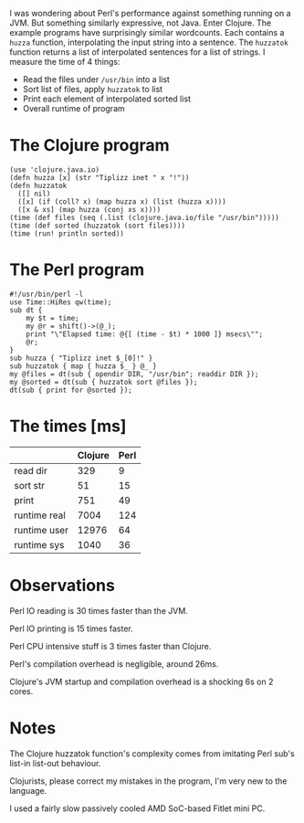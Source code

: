 I was wondering about Perl's performance against something running on a JVM. But something similarly expressive, not Java. Enter Clojure. The example programs have surprisingly similar wordcounts. Each contains a `huzza` function, interpolating the input string into a sentence. The `huzzatok` function returns a list of interpolated sentences for a list of strings. I measure the time of 4 things:

* Read the files under `/usr/bin` into a list
* Sort list of files, apply `huzzatok` to list
* Print each element of interpolated sorted list
* Overall runtime of program

The Clojure program
===================

    (use 'clojure.java.io)
    (defn huzza [x] (str "Tiplizz inet " x "!"))
    (defn huzzatok
      ([] nil)
      ([x] (if (coll? x) (map huzza x) (list (huzza x))))
      ([x & xs] (map huzza (conj xs x))))
    (time (def files (seq (.list (clojure.java.io/file "/usr/bin")))))
    (time (def sorted (huzzatok (sort files))))
    (time (run! println sorted))

The Perl program
================

    #!/usr/bin/perl -l
    use Time::HiRes qw(time);
    sub dt {
        my $t = time;
        my @r = shift()->(@_);
        print "\"Elapsed time: @{[ (time - $t) * 1000 ]} msecs\"";
        @r;
    }
    sub huzza { "Tiplizz inet $_[0]!" }
    sub huzzatok { map { huzza $_ } @_ }
    my @files = dt(sub { opendir DIR, "/usr/bin"; readdir DIR });
    my @sorted = dt(sub { huzzatok sort @files });
    dt(sub { print for @sorted });

The times [ms]
==============

|            | Clojure | Perl |
|------------|---------|------|
|read dir    |      329|     9|
|sort str    |       51|    15|
|print       |      751|    49|
|runtime real|     7004|   124|
|runtime user|    12976|    64|
|runtime sys |     1040|    36|

Observations
============

Perl IO reading is 30 times faster than the JVM.

Perl IO printing is 15 times faster.

Perl CPU intensive stuff is 3 times faster than Clojure.

Perl's compilation overhead is negligible, around 26ms.

Clojure's JVM startup and compilation overhead is a shocking 6s on 2 cores.

Notes
=====

The Clojure huzzatok function's complexity comes from imitating Perl sub's list-in list-out behaviour.

Clojurists, please correct my mistakes in the program, I'm very new to the language.

I used a fairly slow passively cooled AMD SoC-based Fitlet mini PC.
